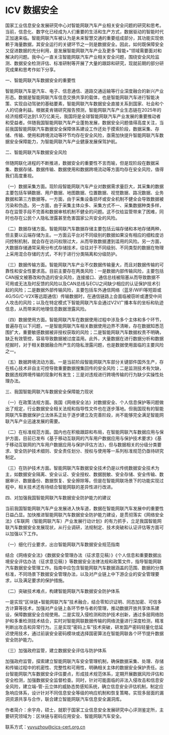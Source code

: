 
# ICV 数据安全

国家工业信息安全发展研究中心对智能网联汽车产业相关安全问题的研究和思考。
当前，信息化、数字化已经成为人们重要的生活和生产方式，数据驱动的智能时代正加速来临。智能网联汽车被认为是未来智慧交通的重要组成部分，其功能实现依赖于海量数据，其安全运行的关键环节之一则是数据安全。因此，如何既保障安全又促进数据的充分利用，是发展智能网联汽车产业及更多“智能+”领域需要面对和解决的问题。我中心一直关注智能网联汽车产业相关安全问题，围绕安全风险监测、数据安全检测评估、标准研制等开展了大量的跟踪和研究，现就前期的部分研究成果和思考作如下分享。

一、智能网联汽车数据安全的重要性

智能网联汽车是汽车、电子、信息通信、道路交通运输等行业深度融合的新兴产业形态。数据是智能网联汽车信息交换共享的载体，也是智能网联汽车进行智能决策、实现自动驾驶的基础要素，智能网联汽车数据安全直接关系到国家、社会和个人的切身利益。根据麦肯锡研究报告预测，智能网联汽车产业生态链在2025年的经济规模可达到1.9万亿美元，我国将是全球智能网联汽车产业发展的重要推动者和受益者。伴随我国智能网联汽车产业蓬勃发展，数据安全问题值得高度关注，当前我国智能网联汽车数据安全保障体系建设工作还处于摸索阶段，数据采集、存储、传输、使用和跨境流动等环节均存在安全风险，亟需加快提升智能网联汽车数据安全保障能力，为智能网联汽车产业健康发展保驾护航。

二、智能网联汽车数据安全风险

伴随网联化进程的不断推进，数据安全的重要性不言而喻，但是现阶段在数据采集、数据存储、数据传输、数据使用和数据跨境流动等方面均存在安全风险，值得我们高度重视。

（一）数据采集方面。现阶段智能网联汽车产业对数据需求量巨大，其采集的数据主要包括车辆数据、用户数据、地图数据、位置数据、视觉数据、路况数据、业务数据和第三方数据等。一方面，由于采集设备损坏或安全机制不健全会导致数据被污染和伪造。另一方面，由于采集主体众多、采集方式不一、采集数据种类多样，存在监管手段不完善和数据审核机制不健全的问题。这不仅给监管带来了困难，同时也存在公民个人隐私泄露甚至危害国家公共安全的风险。

（二）数据存储方面。智能网联汽车数据存储主要包括云端存储和本地存储两种，但主要以云端存储为主。一方面云平台对不同级别的数据如果没有相应的细粒度访问控制机制，就会存在访问权限过大，从而导致数据遭到滥用的风险。另一方面，大数据存储通常采用分布式存储技术，往往对于不同级别、不同类型的数据在物理上采用混合存储的方式，不利于进行分类隔离和分级防护。

（三）数据传输方面。智能网联汽车产业不仅数据传输量大，而且对数据传输的可靠性和安全性要求高。目前主要存在两类风险：一是数据内部传输风险，主要包括CAN报文被篡改和伪造的安全风险，连接接口、通信总线被阻塞从而导致数据不可用或无法及时反馈的风险以及CAN总线与ECU之间缺少相应的认证保护技术引起的风险；二是数据外部传输风险，主要包括车外通信网络（蓝牙/WIFI等短距或4G/5G/C-V2X等远距通信）传输数据时，在通信链路上会面临被窃听或遭受中间人攻击的风险；以及在特定模式下智能网联汽车会通过V2V广播本车的坐标和轨迹信息，从而带来的地理信息数据泄露风险。

（四）数据使用方面。智能网联汽车在数据使用过程中涉及多个主体和多个环节，普遍存在以下问题，一是智能网联汽车相关数据使用边界不清晰，存在数据知悉范围扩大，重要敏感数据被非授权获取的风险；二是智能网联汽车数据权责不明确，缺乏有效管控，容易导致数据被过度滥用。此外，大量数据在进行数据分析和数据挖掘时，对于相关数据融合所产生的隐私泄露问题，也是数据使用面临的主要风险之一。

（五）数据跨境流动方面。一是当前阶段智能网联汽车部分关键部件国外生产，存在核心技术非自主可控导致重要数据搜集回传的安全风险；二是监测技术有欠缺，数据违规跨境传输的现象时有发生；三是对违规进行跨境传输的行为缺少实操性处理办法。

三、我国智能网联汽车数据安全保障能力现状

（一）在政策法规方面。我国《网络安全法》对数据安全、个人信息保护等问题做出了规定，行业数据安全相关法规和指导性文件也在逐步落地。但我国现有的智能网联汽车数据保护立法体系正处于逐步建立及完善阶段，尚不能够完全满足智能网联汽车产业迅速发展的需要。

（二）在标准规范方面。国内也在积极跟踪和布局，在智能网联汽车数据应用与保护方面，目前已发布《基于移动互联网的汽车用户数据应用与保护技术要求》《基于移动互联网的汽车用户数据应用与保护评估方法》，但与数据相关的分级分类要求、安全防护技术细则、安全责任划分、授权与使用等一系列标准规范仍亟待研究制定。

（三）在防护技术方面。智能网联汽车数据安全技术仍是以传统数据安全技术为主，如数据安全隔离、安全认证、安全授权、数据脱敏、安全存储、安全传输、数据审计、数据备份、数据恢复、安全擦除等。但是在智能网联场景下的功能实现过程中，相关技术还有待结合智能网联的差异性进行改进。

四、对加强我国智能网联汽车数据安全防护能力的建议

当前我国智能网联汽车产业发展进入快车道，数据在智能网联汽车发展中的重要性日益凸显。加快推进智能网联汽车数据安全防护能力建设，是贯彻落实《网络安全法》《车联网（智能网联汽车）产业发展行动计划》的有力抓手，立足我国智能网联汽车数据安全发展现状，从行业调研，法规制定、技术突破和认证评估等方面可以加强以下工作。

（一）细化行业要求，出台智能网联汽车数据安全规范指南

结合《网络安全法》《数据安全管理办法（征求意见稿）》《个人信息和重要数据出境安全评估办法（征求意见稿）》等数据安全法律法规和政策文件，指导智能网联汽车数据安全管理工作。指南中应包含智能网联汽车数据涵盖的范围、数据的分类标准，不同场景下数据安全管理办法，以及对产业链上中下游企业的安全管理要求，以及满足要求的保护措施。

（二）突破技术难点，构建智能网联汽车数据安全防护体系

一是实现“区块链+智能网联汽车”技术融合，结合零知识证明、同态加密、可信多方计算等技术，加强对产业链上各环节参与者的管理，推动数据开放共享体系建设，保障数据安全合规使用。二是实现入侵检测和防护技术创新，通过多层网络防护和多重检测技术结合，实时对智能网联数据传输的网络流量进行深度检测，精准判断出攻击和异常行为。三是实现“密码上车”技术突破，研发国产密码轻量化低延迟使用技术，通过前装安全密码模块或选择国密算法在智能网联各个环节提升数据安全防护能力。

（三）加强政府监管，建立数据安全评估与防护体系

加强政府监管，探索建立智能网联汽车安全管理机制，确保数据采集、处理、存储和传输过程中的机密性、完整性和可用性，明确相关主体的数据安全保护责任。出台智能网联汽车数据安全评估要点，形成技术规范体系，定期开展数据风险评估和安全检测，加强数据安全监督检查。同时，针对可能面临的非法入侵攻击和信息安全风险，建立端-管-云立体的威胁态势感知系统，确立信息安全评估机制，制定应急响应体系，设计针对不同信息安全等级的响应机制和恢复策略，实现多层面的漏洞资源共享与合作，联合建立智能网联汽车信息安全漏洞库。

作者简介：余宇舟，硕士，就职于国家工业信息安全发展研究中心评测鉴定所，主要研究领域为：区块链与密码应用安全、智能网联汽车安全。

联系方式：yuyuzhou@cics-cert.org.cn